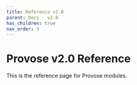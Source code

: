 ```yaml
---
title: Reference v2.0
parent: Docs - v2.0
has_children: true
nav_order: 3
---
```


# Provose v2.0 Reference

This is the reference page for Provose modules.
